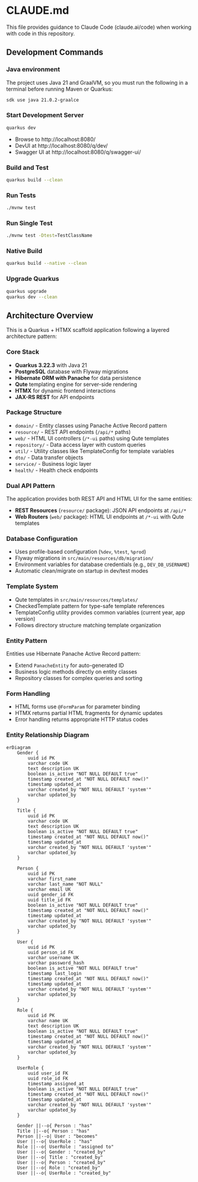 # CLAUDE.md

This file provides guidance to Claude Code (claude.ai/code) when working with code in this repository.

## Development Commands

### Java environment
The project uses Java 21 and GraalVM, so you must run the following in a terminal before running Maven or Quarkus:
```bash
sdk use java 21.0.2-graalce 
```

### Start Development Server
```bash
quarkus dev
```
- Browse to http://localhost:8080/
- DevUI at http://localhost:8080/q/dev/
- Swagger UI at http://localhost:8080/q/swagger-ui/

### Build and Test
```bash
quarkus build --clean
```

### Run Tests
```bash
./mvnw test
```

### Run Single Test
```bash
./mvnw test -Dtest=TestClassName
```

### Native Build
```bash
quarkus build --native --clean
```

### Upgrade Quarkus
```bash
quarkus upgrade
quarkus dev --clean
```

## Architecture Overview

This is a Quarkus + HTMX scaffold application following a layered architecture pattern:

### Core Stack
- **Quarkus 3.22.3** with Java 21
- **PostgreSQL** database with Flyway migrations
- **Hibernate ORM with Panache** for data persistence
- **Qute** templating engine for server-side rendering
- **HTMX** for dynamic frontend interactions
- **JAX-RS REST** for API endpoints

### Package Structure
- `domain/` - Entity classes using Panache Active Record pattern
- `resource/` - REST API endpoints (`/api/*` paths)
- `web/` - HTML UI controllers (`/*-ui` paths) using Qute templates
- `repository/` - Data access layer with custom queries
- `util/` - Utility classes like TemplateConfig for template variables
- `dto/` - Data transfer objects
- `service/` - Business logic layer
- `health/` - Health check endpoints

### Dual API Pattern
The application provides both REST API and HTML UI for the same entities:
- **REST Resources** (`resource/` package): JSON API endpoints at `/api/*`
- **Web Routers** (`web/` package): HTML UI endpoints at `/*-ui` with Qute templates

### Database Configuration
- Uses profile-based configuration (`%dev`, `%test`, `%prod`)
- Flyway migrations in `src/main/resources/db/migration/`
- Environment variables for database credentials (e.g., `DEV_DB_USERNAME`)
- Automatic clean/migrate on startup in dev/test modes

### Template System
- Qute templates in `src/main/resources/templates/`
- CheckedTemplate pattern for type-safe template references
- TemplateConfig utility provides common variables (current year, app version)
- Follows directory structure matching template organization

### Entity Pattern
Entities use Hibernate Panache Active Record pattern:
- Extend `PanacheEntity` for auto-generated ID
- Business logic methods directly on entity classes
- Repository classes for complex queries and sorting

### Form Handling
- HTML forms use `@FormParam` for parameter binding
- HTMX returns partial HTML fragments for dynamic updates
- Error handling returns appropriate HTTP status codes

### Entity Relationship Diagram
```mermaid
erDiagram
    Gender {
        uuid id PK
        varchar code UK
        text description UK
        boolean is_active "NOT NULL DEFAULT true"
        timestamp created_at "NOT NULL DEFAULT now()"
        timestamp updated_at
        varchar created_by "NOT NULL DEFAULT 'system'"
        varchar updated_by
    }
    
    Title {
        uuid id PK
        varchar code UK
        text description UK
        boolean is_active "NOT NULL DEFAULT true"
        timestamp created_at "NOT NULL DEFAULT now()"
        timestamp updated_at
        varchar created_by "NOT NULL DEFAULT 'system'"
        varchar updated_by
    }
    
    Person {
        uuid id PK
        varchar first_name
        varchar last_name "NOT NULL"
        varchar email UK
        uuid gender_id FK
        uuid title_id FK
        boolean is_active "NOT NULL DEFAULT true"
        timestamp created_at "NOT NULL DEFAULT now()"
        timestamp updated_at
        varchar created_by "NOT NULL DEFAULT 'system'"
        varchar updated_by
    }
    
    User {
        uuid id PK
        uuid person_id FK
        varchar username UK
        varchar password_hash
        boolean is_active "NOT NULL DEFAULT true"
        timestamp last_login
        timestamp created_at "NOT NULL DEFAULT now()"
        timestamp updated_at
        varchar created_by "NOT NULL DEFAULT 'system'"
        varchar updated_by
    }
    
    Role {
        uuid id PK
        varchar name UK
        text description UK
        boolean is_active "NOT NULL DEFAULT true"
        timestamp created_at "NOT NULL DEFAULT now()"
        timestamp updated_at
        varchar created_by "NOT NULL DEFAULT 'system'"
        varchar updated_by
    }
    
    UserRole {
        uuid user_id FK
        uuid role_id FK
        timestamp assigned_at
        boolean is_active "NOT NULL DEFAULT true"
        timestamp created_at "NOT NULL DEFAULT now()"
        timestamp updated_at
        varchar created_by "NOT NULL DEFAULT 'system'"
        varchar updated_by
    }
    
    Gender ||--o{ Person : "has"
    Title ||--o{ Person : "has"
    Person ||--o| User : "becomes"
    User ||--o{ UserRole : "has"
    Role ||--o{ UserRole : "assigned to"
    User ||--o{ Gender : "created_by"
    User ||--o{ Title : "created_by"
    User ||--o{ Person : "created_by"
    User ||--o{ Role : "created_by"
    User ||--o{ UserRole : "created_by"
```

